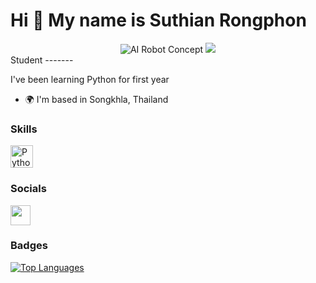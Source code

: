 Hi 👋 My name is Suthian Rongphon
=================================
<div align="center">
  <img src="https://i.pinimg.com/originals/7e/e8/7f/7ee87fc23ca397be1f189853669ea952.gif"  alt="AI Robot Concept">
  <img src="https://media1.tenor.com/m/zYFnPpBwQRsAAAAd/danmachi-anime.gif">
</div>
Student
-------

I've been learning Python for first year

*   🌍  I'm based in Songkhla, Thailand

### Skills 
<p align="left">
<a href="https://www.python.org/" target="_blank" rel="noreferrer"><img src="https://raw.githubusercontent.com/danielcranney/readme-generator/main/public/icons/skills/python-colored.svg" width="36" height="36" alt="Python" /></a>
                    </p>
                    
### Socials
                  
<p align="left"> 
<a href="https://www.github.com/Suthinxn" target="_blank" rel="noreferrer"> <picture> <source media="(prefers-color-scheme: dark)" srcset="https://raw.githubusercontent.com/danielcranney/readme-generator/main/public/icons/socials/github-dark.svg" /> <source media="(prefers-color-scheme: light)" srcset="https://raw.githubusercontent.com/danielcranney/readme-generator/main/public/icons/socials/github.svg" /> <img src="https://raw.githubusercontent.com/danielcranney/readme-generator/main/public/icons/socials/github.svg" width="32" height="32" /> </picture> </a></p>

### Badges

<a href="https://github.com/Suthinxn" align="left"><img src="https://github-readme-stats.vercel.app/api/top-langs/?username=Suthinxn&langs_count=10&title_color=10b981&text_color=444e59&icon_color=0891b2&bg_color=ffffff&hide_border=true&locale=en&custom_title=Top%20%Languages" alt="Top Languages" /></a>
